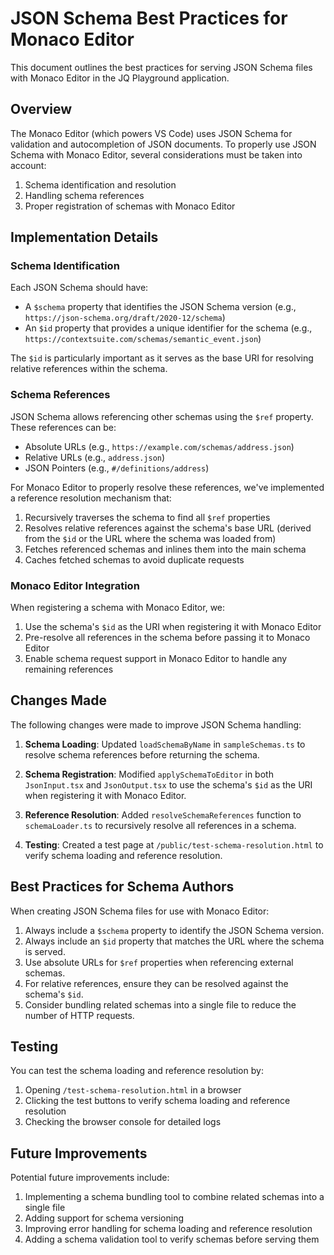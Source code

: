 # JSON Schema Best Practices for Monaco Editor

This document outlines the best practices for serving JSON Schema files with Monaco Editor in the JQ Playground application.

## Overview

The Monaco Editor (which powers VS Code) uses JSON Schema for validation and autocompletion of JSON documents. To properly use JSON Schema with Monaco Editor, several considerations must be taken into account:

1. Schema identification and resolution
2. Handling schema references
3. Proper registration of schemas with Monaco Editor

## Implementation Details

### Schema Identification

Each JSON Schema should have:

- A `$schema` property that identifies the JSON Schema version (e.g., `https://json-schema.org/draft/2020-12/schema`)
- An `$id` property that provides a unique identifier for the schema (e.g., `https://contextsuite.com/schemas/semantic_event.json`)

The `$id` is particularly important as it serves as the base URI for resolving relative references within the schema.

### Schema References

JSON Schema allows referencing other schemas using the `$ref` property. These references can be:

- Absolute URLs (e.g., `https://example.com/schemas/address.json`)
- Relative URLs (e.g., `address.json`)
- JSON Pointers (e.g., `#/definitions/address`)

For Monaco Editor to properly resolve these references, we've implemented a reference resolution mechanism that:

1. Recursively traverses the schema to find all `$ref` properties
2. Resolves relative references against the schema's base URL (derived from the `$id` or the URL where the schema was loaded from)
3. Fetches referenced schemas and inlines them into the main schema
4. Caches fetched schemas to avoid duplicate requests

### Monaco Editor Integration

When registering a schema with Monaco Editor, we:

1. Use the schema's `$id` as the URI when registering it with Monaco Editor
2. Pre-resolve all references in the schema before passing it to Monaco Editor
3. Enable schema request support in Monaco Editor to handle any remaining references

## Changes Made

The following changes were made to improve JSON Schema handling:

1. **Schema Loading**: Updated `loadSchemaByName` in `sampleSchemas.ts` to resolve schema references before returning the schema.

2. **Schema Registration**: Modified `applySchemaToEditor` in both `JsonInput.tsx` and `JsonOutput.tsx` to use the schema's `$id` as the URI when registering it with Monaco Editor.

3. **Reference Resolution**: Added `resolveSchemaReferences` function to `schemaLoader.ts` to recursively resolve all references in a schema.

4. **Testing**: Created a test page at `/public/test-schema-resolution.html` to verify schema loading and reference resolution.

## Best Practices for Schema Authors

When creating JSON Schema files for use with Monaco Editor:

1. Always include a `$schema` property to identify the JSON Schema version.
2. Always include an `$id` property that matches the URL where the schema is served.
3. Use absolute URLs for `$ref` properties when referencing external schemas.
4. For relative references, ensure they can be resolved against the schema's `$id`.
5. Consider bundling related schemas into a single file to reduce the number of HTTP requests.

## Testing

You can test the schema loading and reference resolution by:

1. Opening `/test-schema-resolution.html` in a browser
2. Clicking the test buttons to verify schema loading and reference resolution
3. Checking the browser console for detailed logs

## Future Improvements

Potential future improvements include:

1. Implementing a schema bundling tool to combine related schemas into a single file
2. Adding support for schema versioning
3. Improving error handling for schema loading and reference resolution
4. Adding a schema validation tool to verify schemas before serving them